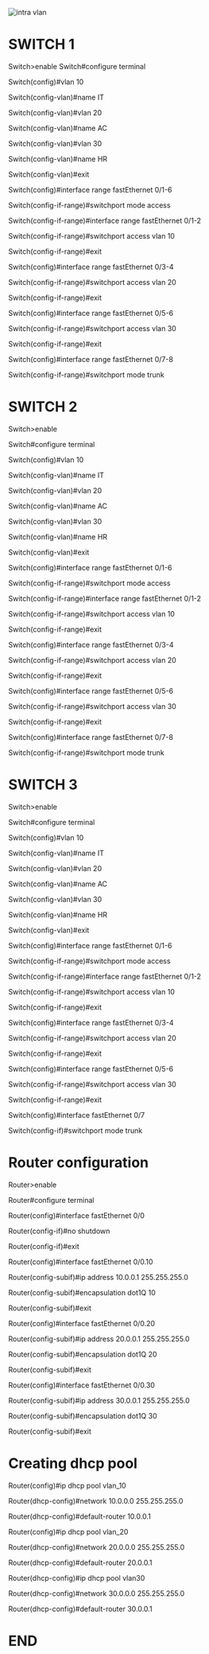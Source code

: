 ![intra vlan](https://user-images.githubusercontent.com/20280030/147723883-de414dc2-5f67-4c43-9c31-3640d76b9ca8.png)



SWITCH 1
==========================================================
Switch>enable 
Switch#configure  terminal 

Switch(config)#vlan 10

Switch(config-vlan)#name IT

Switch(config-vlan)#vlan 20 

Switch(config-vlan)#name AC

Switch(config-vlan)#vlan 30 

Switch(config-vlan)#name HR

Switch(config-vlan)#exit

Switch(config)#interface range fastEthernet 0/1-6

Switch(config-if-range)#switchport mode access

Switch(config-if-range)#interface range fastEthernet 0/1-2

Switch(config-if-range)#switchport access vlan 10

Switch(config-if-range)#exit

Switch(config)#interface range fastEthernet 0/3-4

Switch(config-if-range)#switchport access vlan 20 

Switch(config-if-range)#exit

Switch(config)#interface range fastEthernet 0/5-6

Switch(config-if-range)#switchport access vlan 30 

Switch(config-if-range)#exit

Switch(config)#interface range fastEthernet 0/7-8

Switch(config-if-range)#switchport mode trunk 


SWITCH 2 
==========================================================
Switch>enable 

Switch#configure  terminal 

Switch(config)#vlan 10

Switch(config-vlan)#name IT

Switch(config-vlan)#vlan 20 

Switch(config-vlan)#name AC

Switch(config-vlan)#vlan 30 

Switch(config-vlan)#name HR

Switch(config-vlan)#exit

Switch(config)#interface range fastEthernet 0/1-6

Switch(config-if-range)#switchport mode access

Switch(config-if-range)#interface range fastEthernet 0/1-2

Switch(config-if-range)#switchport access vlan 10

Switch(config-if-range)#exit


Switch(config)#interface range fastEthernet 0/3-4

Switch(config-if-range)#switchport access vlan 20 

Switch(config-if-range)#exit

Switch(config)#interface range fastEthernet 0/5-6

Switch(config-if-range)#switchport access vlan 30 

Switch(config-if-range)#exit

Switch(config)#interface range fastEthernet 0/7-8

Switch(config-if-range)#switchport mode trunk 


SWITCH 3
==========================================================
Switch>enable 

Switch#configure  terminal 

Switch(config)#vlan 10

Switch(config-vlan)#name IT

Switch(config-vlan)#vlan 20 

Switch(config-vlan)#name AC

Switch(config-vlan)#vlan 30 

Switch(config-vlan)#name HR

Switch(config-vlan)#exit

Switch(config)#interface range fastEthernet 0/1-6

Switch(config-if-range)#switchport mode access

Switch(config-if-range)#interface range fastEthernet 0/1-2

Switch(config-if-range)#switchport access vlan 10

Switch(config-if-range)#exit

Switch(config)#interface range fastEthernet 0/3-4

Switch(config-if-range)#switchport access vlan 20 

Switch(config-if-range)#exit

Switch(config)#interface range fastEthernet 0/5-6

Switch(config-if-range)#switchport access vlan 30 

Switch(config-if-range)#exit 

Switch(config)#interface fastEthernet 0/7

Switch(config-if)#switchport mode trunk 


Router configuration
============================================================ 
Router>enable 

Router#configure terminal 

Router(config)#interface fastEthernet 0/0

Router(config-if)#no shutdown 

Router(config-if)#exit

Router(config)#interface fastEthernet 0/0.10

Router(config-subif)#ip address 10.0.0.1 255.255.255.0 

Router(config-subif)#encapsulation dot1Q 10

Router(config-subif)#exit

Router(config)#interface fastEthernet 0/0.20

Router(config-subif)#ip address 20.0.0.1 255.255.255.0 

Router(config-subif)#encapsulation dot1Q 20

Router(config-subif)#exit

Router(config)#interface fastEthernet 0/0.30

Router(config-subif)#ip address 30.0.0.1 255.255.255.0 

Router(config-subif)#encapsulation dot1Q 30

Router(config-subif)#exit


Creating dhcp pool
==============================================================
Router(config)#ip dhcp pool vlan_10

Router(dhcp-config)#network 10.0.0.0 255.255.255.0

Router(dhcp-config)#default-router 10.0.0.1 

Router(config)#ip dhcp pool vlan_20

Router(dhcp-config)#network 20.0.0.0 255.255.255.0

Router(dhcp-config)#default-router 20.0.0.1 

Router(dhcp-config)#ip dhcp pool vlan30

Router(dhcp-config)#network 30.0.0.0 255.255.255.0

Router(dhcp-config)#default-router 30.0.0.1 


END
==============================================================
